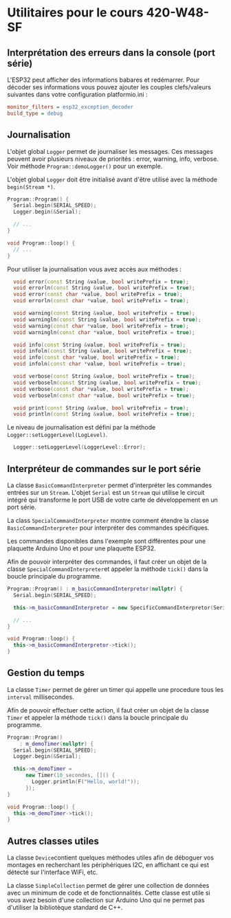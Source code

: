 # Utilitaires pour le cours 420-W48-SF

## Interprétation des erreurs dans la console (port série)

L'ESP32 peut afficher des informations babares et redémarrer. Pour décoder ses informations vous pouvez ajouter les couples clefs/valeurs suivantes dans votre configuration platformio.ini :

```ini
monitor_filters = esp32_exception_decoder
build_type = debug
```

## Journalisation

L'objet global ```Logger``` permet de journaliser les messages. Ces messages peuvent avoir plusieurs niveaux de priorités : error, warning, info, verbose. Voir méthode ```Program::demoLogger()``` pour un exemple.

L'objet global ```Logger``` doit être initialisé avant d'être utilisé avec la méthode ```begin(Stream *)```.

```cpp
Program::Program() {
  Serial.begin(SERIAL_SPEED);
  Logger.begin(&Serial);

  // ...
}

void Program::loop() {
  // ...
}
```

Pour utiliser la journalisation vous avez accès aux méthodes :

```cpp
  void error(const String &value, bool writePrefix = true);
  void errorln(const String &value, bool writePrefix = true);
  void error(const char *value, bool writePrefix = true);
  void errorln(const char *value, bool writePrefix = true);

  void warning(const String &value, bool writePrefix = true);
  void warningln(const String &value, bool writePrefix = true);
  void warning(const char *value, bool writePrefix = true);
  void warningln(const char *value, bool writePrefix = true);

  void info(const String &value, bool writePrefix = true);
  void infoln(const String &value, bool writePrefix = true);
  void info(const char *value, bool writePrefix = true);
  void infoln(const char *value, bool writePrefix = true);

  void verbose(const String &value, bool writePrefix = true);
  void verboseln(const String &value, bool writePrefix = true);
  void verbose(const char *value, bool writePrefix = true);
  void verboseln(const char *value, bool writePrefix = true);

  void print(const String &value, bool writePrefix = true);
  void println(const String &value, bool writePrefix = true);
```

Le niveau de journalisation est défini par la méthode ```Logger::setLoggerLevel(LogLevel)```.

```cpp
  Logger::setLoggerLevel(LoggerLevel::Error);
```

## Interpréteur de commandes sur le port série

La classe ```BasicCommandInterpreter``` permet d'interpréter les commandes entrées sur un ```Stream```. L'objet ```Serial``` est un ```Stream``` qui utilise le circuit intégré qui transforme le port USB de votre carte de développement en un port série.

La class ```SpecialCommandInterpreter``` montre comment étendre la classe ```BasicCommandInterpreter``` pour interpréter des commandes spécifiques.

Les commandes disponibles dans l'exemple sont différentes pour une plaquette Arduino Uno et pour une plaquette ESP32.

Afin de pouvoir interpréter des commandes, il faut créer un objet de la classe ```SpecialCommandInterpreter```et appeler la méthode ```tick()``` dans la boucle principale du programme.

```cpp
Program::Program() : m_basicCommandInterpretor(nullptr) {
  Serial.begin(SERIAL_SPEED);

  this->m_basicCommandInterpretor = new SpecificCommandInterpretor(Serial);

  // ...
}

void Program::loop() {
  this->m_basicCommandInterpretor->tick();
}
```

## Gestion du temps

La classe ```Timer``` permet de gérer un timer qui appelle une procedure tous les ```interval``` millisecondes.

Afin de pouvoir effectuer cette action, il faut créer un objet de la classe ```Timer``` et appeler la méthode ```tick()``` dans la boucle principale du programme.

```cpp
Program::Program()
    : m_demoTimer(nullptr) {
  Serial.begin(SERIAL_SPEED);
  Logger.begin(&Serial);

  this->m_demoTimer =
      new Timer(10_secondes, []() { 
        Logger.println(F("Hello, world!")); 
      });
}

void Program::loop() {
  this->m_demoTimer->tick();
}
```

## Autres classes utiles

La classe ```Device```contient quelques méthodes utiles afin de déboguer vos montages en recherchant les périphériques I2C, en affichant ce qui est détecté sur l'interface WiFi, etc.

La classe ```SimpleCollection``` permet de gérer une collection de données avec un minimum de code et de fonctionnalités. Cette classe est utile si vous avez besoin d'une collection sur Arduino Uno qui ne permet pas d'utiliser la bibliotèque standard de C++.
